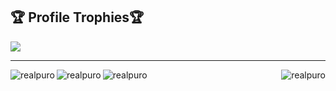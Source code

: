 <h2>🏆 Profile Trophies🏆</h2>
<img src="https://github-profile-trophy.vercel.app/?username=realpuro&column=8&theme=darkhub&no-frame=true"/>

---

<div>
  <img align="left" src="https://github-readme-stats.vercel.app/api?username=realpuro&show_icons=true&theme=github_dark&hide_border=true&locale=en" alt="realpuro"/>
  <img align="right" src="https://github-readme-stats.vercel.app/api/top-langs?username=realpuro&show_icons=true&theme=github_dark&hide_border=true&locale=en&layout=compact" alt="realpuro"/>
  <img align="left" src="https://github-readme-streak-stats.herokuapp.com/?user=realpuro&theme=github-dark-blue&hide_border=true" alt="realpuro" />
  <img align="center" src="https://github-readme-stats.vercel.app/api/pin/?username=realpuro&repo=PuroToolKit&show_icons=true&theme=github_dark&hide_border=true&locale=en&layout=compact" alt="realpuro"/>
</div>
